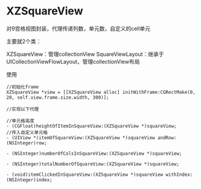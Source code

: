 # XZSquareView
对9宫格视图封装，代理传递列数，单元数，自定义的cell单元

主要就2个类：

XZSquareView：管理collectionView
SquareViewLayout：继承于UICollectionViewFlowLayout，管理collectionView布局

使用

```
//初始化frame
XZSquareView *view = [[XZSquareView alloc] initWithFrame:CGRectMake(0, 20, self.view.frame.size.width, 300)];

//实现以下代理

//单元格高度
- (CGFloat)heightOfItemInSquareView:(XZSquareView *)squareView;
//传入自定义单元格
- (UIView *)itemOfSquareView:(XZSquareView *)squareView andRow:(NSInteger)row;

- (NSInteger)numberOfColsInSquareView:(XZSquareView *)squareView;

- (NSInteger)totalNumberOfSquareView:(XZSquareView *)squareView;

- (void)itemClickedInSquareView:(XZSquareView *)squareView withIndex:(NSInteger)index;

```
